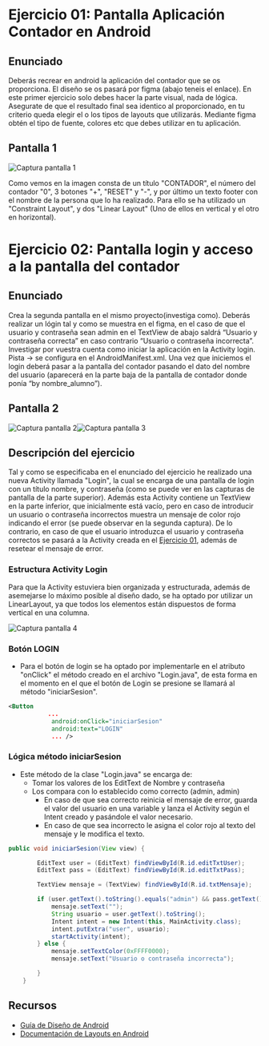 # Ejercicio 01: Pantalla Aplicación Contador en Android

## Enunciado

Deberás recrear en android la aplicación del contador que se os proporciona. El diseño se os pasará por figma (abajo teneis el enlace). En este primer ejercicio solo debes hacer la parte visual, nada de lógica. Asegurate de que el resultado final sea identico al proporcionado, en tu criterio queda elegir el o los tipos de layouts que utilizarás. Mediante figma obtén el tipo de fuente, colores etc que debes utilizar en tu aplicación.


## Pantalla 1 

![Captura pantalla 1](https://i.imgur.com/MDcEvIf_d.webp?maxwidth=760&fidelity=grand)

Como vemos en la imagen consta de un título "CONTADOR", el número del contador "0", 3 botones "+", "RESET" y "-", y por último un texto footer con el nombre de la persona que lo ha realizado.
Para ello se ha utilizado un "Constraint Layout", y dos "Linear Layout" (Uno de ellos en vertical y el otro en horizontal).

# Ejercicio 02: Pantalla login y acceso a la pantalla del contador

## Enunciado

Crea la segunda pantalla en el mismo proyecto(investiga como). Deberás realizar un lógin tal y como se muestra en el figma, en el caso de que el usuario y contraseña sean admin en el TextView de abajo saldrá “Usuario y contraseña correcta” en caso contrario “Usuario o contraseña incorrecta”. Investigar por vuestra cuenta como iniciar la aplicación en la Activity login. Pista → se configura en el AndroidManifest.xml. Una vez que iniciemos el login deberá pasar a la pantalla del contador pasando el dato del nombre del usuario (aparecerá en la parte baja de la pantalla de contador donde ponía “by nombre_alumno”).

## Pantalla 2

![Captura pantalla 2](https://i.imgur.com/DW1dy8Q.png)![Captura pantalla 3](https://i.imgur.com/qPHpfSj.png)

## Descripción del ejercicio 

Tal y como se especificaba en el enunciado del ejercicio he realizado una nueva Activity llamada "Login", la cual se encarga de una pantalla de login con un título nombre, y contraseña (como se puede ver en las capturas de pantalla de la parte superior). Además esta Activity contiene un TextView en la parte inferior, que inicialmente está vacío, pero en caso de introducir un usuario o contraseña incorrectos muestra un mensaje de color rojo indicando el error (se puede observar en la segunda captura). De lo contrario, en caso de que el usuario introduzca el usuario y contraseña correctos se pasará a la Activity creada en el [Ejercicio 01](#), además de resetear el mensaje de error.

### Estructura Activity Login

Para que la Activity estuviera bien organizada y estructurada, además de asemejarse lo máximo posible al diseño dado, se ha optado por utilizar un LinearLayout, ya que todos los elementos están dispuestos de forma vertical en una columna. 

![Captura pantalla 4](https://i.imgur.com/gek4Bvq.png)

### Botón LOGIN

- Para el botón de login se ha optado por implementarle en el atributo "onClick" el método creado en el archivo "Login.java", de esta forma en el momento en el que el botón de Login se presione se llamará al método "iniciarSesion".

```xml
<Button
           ...
            android:onClick="iniciarSesion"
            android:text="LOGIN"
            ... />
```

### Lógica método iniciarSesion

- Este método de la clase "Login.java" se encarga de:
    - Tomar los valores de los EditText de Nombre y contraseña
    - Los compara con lo establecido como correcto (admin, admin)
        - En caso de que sea correcto reinicia el mensaje de error, guarda el valor del usuario en una variable y lanza el Activity según el Intent creado y pasándole el valor necesario.
        - En caso de que sea incorrecto le asigna el color rojo al texto del mensaje y le modifica el texto.

```java
public void iniciarSesion(View view) {

        EditText user = (EditText) findViewById(R.id.editTxtUser);
        EditText pass = (EditText) findViewById(R.id.editTxtPass);

        TextView mensaje = (TextView) findViewById(R.id.txtMensaje);

        if (user.getText().toString().equals("admin") && pass.getText().toString().equals("admin")){
            mensaje.setText("");
            String usuario = user.getText().toString();
            Intent intent = new Intent(this, MainActivity.class);
            intent.putExtra("user", usuario);
            startActivity(intent);
        } else {
            mensaje.setTextColor(0xFFFF0000);
            mensaje.setText("Usuario o contraseña incorrecta");

        }
    }
```


## Recursos

- [Guía de Diseño de Android](https://developer.android.com/design)
- [Documentación de Layouts en Android](https://developer.android.com/guide/topics/ui/declaring-layout)